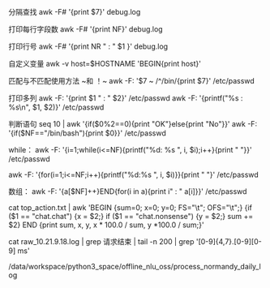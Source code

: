 分隔查找
 awk -F# '{print $7}' debug.log

打印每行字段数
awk -F# '{print NF}' debug.log

打印行号
awk -F# '{print NR " : " $1 }' debug.log

自定义变量
awk -v host=$HOSTNAME 'BEGIN{print host}'

匹配与不匹配使用方法 ~和 ！~
awk -F: '$7 ~ /^\/bin/{print $7}' /etc/passwd

打印多列
awk -F: '{print $1 " : " $2}' /etc/passwd
awk -F: '{printf("%s : %s\n", $1, $2)}' /etc/passwd

判断语句
seq 10 | awk '{if($0%2==0){print "OK"}else{print "No"}}'
awk -F: '{if($NF=="/bin/bash"){print $0}}' /etc/passwd

while：
awk -F: '{i=1;while(i<=NF){printf("%d: %s ", i, $i);i++}{print " "}}' /etc/passwd

awk -F: '{for(i=1;i<=NF;i++){printf("%d:%s ", i, $i)}}{print " "}' /etc/passwd

数组：
awk -F: '{a[$NF]++}END{for(i in a){print i" : " a[i]}}' /etc/passwd

cat top_action.txt | awk 'BEGIN {sum=0; x=0; y=0; FS="\t"; OFS="\t";} {if ($1 == "chat.chat") {x = $2;} if ($1 == "chat.nonsense") {y = $2;} sum += $2} END {print sum, x, y, x * 100.0 / sum, y *100.0 / sum;}'


cat raw_10.21.9.18.log | grep 请求结束 | tail -n 200 | grep '[0-9]\{4,7\}.[0-9][0-9] ms'

/data/workspace/python3_space/offline_nlu_oss/process_normandy_daily_log
